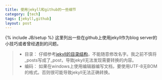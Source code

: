 ```yaml
---
title: 使用jekyll和github的一些细节
category: [tech]
tags: [jekyll,github]
layout: post
---
```

{% include JB/setup %}
这里列出一些在github上使用jekyll作为blog server的小技巧或者曾经遇到的问题。

> - 目录： 仔细参考[jekyll的目录结构](http://jekyllrb.com/docs/structure/)，不能随意修改名字。我之前不慎将_posts写成了_post，导致jekyll无法发现需要转换的内容。
> - 编码： 如果在windows上使用编辑器编写文档，要使用UTF-8无BOM的格式。否则很可能导致jekyll无法正确转换。
